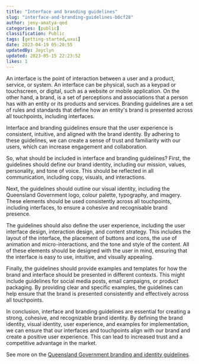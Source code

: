```yaml
---
title: "Interface and branding guidelines"
slug: "interface-and-branding-guidelines-b0cf28"
author: jeny-amatya-qed
categories: [public]
classification: Public
tags: [getting-started,uxui]
date: 2023-04-19 05:20:55 
updatedBy: Joyclyn
updated: 2023-05-15 22:23:52 
likes: 1
---
```


An interface is the point of interaction between a user and a product, service, or system. An interface can be physical, such as a keypad or touchscreen, or digital, such as a website or mobile application. On the other hand, a brand, is a set of perceptions and associations that a person has with an entity or its products and services. Branding guidelines are a set of rules and standards that define how an entity's brand is presented across all touchpoints, including interfaces.

Interface and branding guidelines ensure that the user experience is consistent, intuitive, and aligned with the brand identity. By adhering to these guidelines, we can create a sense of trust and familiarity with our users, which can increase engagement and collaboration.

So, what should be included in interface and branding guidelines? First, the guidelines should define our brand identity, including our mission, values, personality, and tone of voice. This should be reflected in all communication, including copy, visuals, and interactions.

Next, the guidelines should outline our visual identity, including the Queensland Government logo, colour palette, typography, and imagery. These elements should be used consistently across all touchpoints, including interfaces, to ensure a cohesive and recognisable brand presence.

The guidelines should also define the user experience, including the user interface design, interaction design, and content strategy. This includes the layout of the interface, the placement of buttons and icons, the use of animation and micro-interactions, and the tone and style of the content. All of these elements should be designed with the user in mind, ensuring that the interface is easy to use, intuitive, and visually appealing.

Finally, the guidelines should provide examples and templates for how the brand and interface should be presented in different contexts. This might include guidelines for social media posts, email campaigns, or product packaging. By providing clear and specific examples, the guidelines can help ensure that the brand is presented consistently and effectively across all touchpoints.

In conclusion, interface and branding guidelines are essential for creating a strong, cohesive, and recognizable brand identity. By defining the brand identity, visual identity, user experience, and examples for implementation, we can ensure that our interfaces and touchpoints align with our brand and create a positive user experience. This can lead to increased trust and a competitive advantage in the market.

See more on the [Queensland Government branding and identity guidelines](https://www.forgov.qld.gov.au/information-and-communication-technology/communication-and-publishing/use-corporate-branding-and-identity).